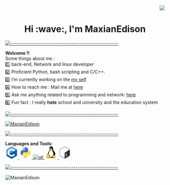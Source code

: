 <div align="right"><img src="https://komarev.com/ghpvc/?username=MaxianEdison&color=orange"/></div>

<h1 align="center">Hi :wave:, I'm MaxianEdison</h1>

[![-----------------------------------------------------](
https://raw.githubusercontent.com/andreasbm/readme/master/assets/lines/aqua.png)](https://github.com/MaxianEdison?tab=repositories)

<b>Welcome !! </b><br/>
Some things about me :<br/>
:one: back-end, Network and linux developer<br/>
:two: Proficient Python, bash scripting and C/C++.<br/> 
:three: I’m currently working on the <a href="https://maximilianedison.com">my self</a><br/> 
:four: How to reach me : Mail me at <a href="mailto:maximilianedison@gmail.com">here</a> <br/>
:five: Ask me anything related to programming and network: <a href="mailto:maximilianedison@gmail.com">here</a><br/> 
:six: Fun fact : I really **hate** school and university and the education system

[![-----------------------------------------------------](
https://raw.githubusercontent.com/andreasbm/readme/master/assets/lines/aqua.png)](https://github.com/MaxianEdison?tab=repositories)

<a href="https://github.com/MaxianEdison?tab=repositories"><img src="https://github-profile-trophy.vercel.app/?username=MaxianEdison&column=8&margin-w=15&margin-h=15" alt="MaxianEdison"></a>

[![-----------------------------------------------------](
https://raw.githubusercontent.com/andreasbm/readme/master/assets/lines/aqua.png)](https://github.com/MaxianEdison?tab=repositories)

<b>Languages and Tools:</b><br/>
<a href="https://en.wikipedia.org/wiki/C_(programming_language)" target="_blank"> <img src="https://raw.githubusercontent.com/devicons/devicon/master/icons/c/c-original.svg" alt="c" width="40" height="40"/> </a>
<a href="https://www.python.org/" target="_blank"> <img src="https://raw.githubusercontent.com/devicons/devicon/master/icons/python/python-original.svg" alt="python" width="40" height="40"/> </a>
<a href="https://git-scm.com/" target="_blank"> <img src="https://www.vectorlogo.zone/logos/git-scm/git-scm-icon.svg" alt="git" width="40" height="40"/> </a>
<a href="https://www.linux.org/" target="_blank"> <img src="https://raw.githubusercontent.com/devicons/devicon/master/icons/linux/linux-original.svg" alt="linux" width="40" height="40"/> </a>
<a href="https://en.wikipedia.org/wiki/Bash_(Unix_shell)" target="_blank"> <img src="https://raw.githubusercontent.com/devicons/devicon/master/icons/bash/bash-original.svg" alt="bash" width="40" height="40"/> </a> 
<br>
 

[![-----------------------------------------------------](
https://raw.githubusercontent.com/andreasbm/readme/master/assets/lines/aqua.png)](https://github.com/MaxianEdison?tab=repositories)

<img align="center" src="https://github-readme-stats.vercel.app/api?username=MaxianEdison&show_icons=true&locale=en" alt="MaxianEdison">
